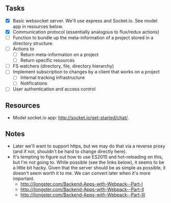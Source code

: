 ## Tasks

* [x] Basic websocket server. We'll use express and Socket.io. See model app in resources below.
* [x] Communication protocol (essentially analogous to flux/redux actions)
* [ ] Function to bundle up the meta-information of a project stored in a directory structure. 
* [ ] Actions to 
  * [ ] Return meta-information on a project
  * [ ] Return specific resources
* [ ] FS watchers (directory, file, directory hierarchy)
* [ ] Implement subscription to changes by a client that works on a project
  * [ ] Internal tracking infrastructure
  * [ ] Notifications
* [ ] User authentication and access control

## Resources

* Model socket.io app: http://socket.io/get-started/chat/.


## Notes

*  Later we'll want to support https, but we may do that via a reverse proxy (and if not, shouldn't be hard to change directly here).
* It's tempting to figure out how to use ES2015 and hot-reloading on this, but I'm not going to. While possible (see the links below), it seems to be a little bit hacky. Given that the server should be as simple as possible, it doesn't seem worth it to me. We can convert later when it's more important.
  * http://jlongster.com/Backend-Apps-with-Webpack--Part-I
  * http://jlongster.com/Backend-Apps-with-Webpack--Part-II
  * http://jlongster.com/Backend-Apps-with-Webpack--Part-III
